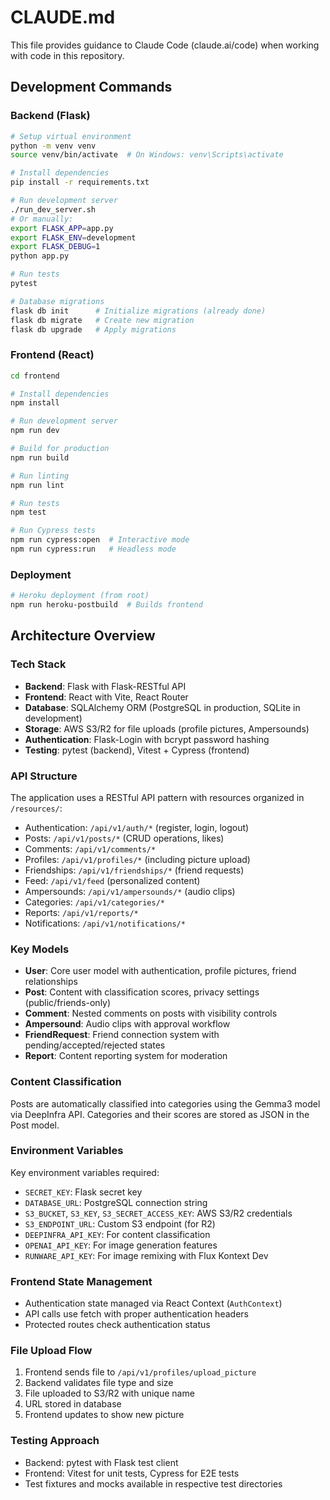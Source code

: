 # CLAUDE.md

This file provides guidance to Claude Code (claude.ai/code) when working with code in this repository.

## Development Commands

### Backend (Flask)
```bash
# Setup virtual environment
python -m venv venv
source venv/bin/activate  # On Windows: venv\Scripts\activate

# Install dependencies
pip install -r requirements.txt

# Run development server
./run_dev_server.sh
# Or manually:
export FLASK_APP=app.py
export FLASK_ENV=development
export FLASK_DEBUG=1
python app.py

# Run tests
pytest

# Database migrations
flask db init      # Initialize migrations (already done)
flask db migrate   # Create new migration
flask db upgrade   # Apply migrations
```

### Frontend (React)
```bash
cd frontend

# Install dependencies
npm install

# Run development server
npm run dev

# Build for production
npm run build

# Run linting
npm run lint

# Run tests
npm test

# Run Cypress tests
npm run cypress:open  # Interactive mode
npm run cypress:run   # Headless mode
```

### Deployment
```bash
# Heroku deployment (from root)
npm run heroku-postbuild  # Builds frontend
```

## Architecture Overview

### Tech Stack
- **Backend**: Flask with Flask-RESTful API
- **Frontend**: React with Vite, React Router
- **Database**: SQLAlchemy ORM (PostgreSQL in production, SQLite in development)
- **Storage**: AWS S3/R2 for file uploads (profile pictures, Ampersounds)
- **Authentication**: Flask-Login with bcrypt password hashing
- **Testing**: pytest (backend), Vitest + Cypress (frontend)

### API Structure
The application uses a RESTful API pattern with resources organized in `/resources/`:
- Authentication: `/api/v1/auth/*` (register, login, logout)
- Posts: `/api/v1/posts/*` (CRUD operations, likes)
- Comments: `/api/v1/comments/*`
- Profiles: `/api/v1/profiles/*` (including picture upload)
- Friendships: `/api/v1/friendships/*` (friend requests)
- Feed: `/api/v1/feed` (personalized content)
- Ampersounds: `/api/v1/ampersounds/*` (audio clips)
- Categories: `/api/v1/categories/*`
- Reports: `/api/v1/reports/*`
- Notifications: `/api/v1/notifications/*`

### Key Models
- **User**: Core user model with authentication, profile pictures, friend relationships
- **Post**: Content with classification scores, privacy settings (public/friends-only)
- **Comment**: Nested comments on posts with visibility controls
- **Ampersound**: Audio clips with approval workflow
- **FriendRequest**: Friend connection system with pending/accepted/rejected states
- **Report**: Content reporting system for moderation

### Content Classification
Posts are automatically classified into categories using the Gemma3 model via DeepInfra API. Categories and their scores are stored as JSON in the Post model.

### Environment Variables
Key environment variables required:
- `SECRET_KEY`: Flask secret key
- `DATABASE_URL`: PostgreSQL connection string
- `S3_BUCKET`, `S3_KEY`, `S3_SECRET_ACCESS_KEY`: AWS S3/R2 credentials
- `S3_ENDPOINT_URL`: Custom S3 endpoint (for R2)
- `DEEPINFRA_API_KEY`: For content classification
- `OPENAI_API_KEY`: For image generation features
- `RUNWARE_API_KEY`: For image remixing with Flux Kontext Dev

### Frontend State Management
- Authentication state managed via React Context (`AuthContext`)
- API calls use fetch with proper authentication headers
- Protected routes check authentication status

### File Upload Flow
1. Frontend sends file to `/api/v1/profiles/upload_picture`
2. Backend validates file type and size
3. File uploaded to S3/R2 with unique name
4. URL stored in database
5. Frontend updates to show new picture

### Testing Approach
- Backend: pytest with Flask test client
- Frontend: Vitest for unit tests, Cypress for E2E tests
- Test fixtures and mocks available in respective test directories